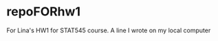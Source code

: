 # repoFORhw1
For Lina's HW1 for STAT545 course.
A   l i n e   I   w r o t e   o n   m y   l o c a l   c o m p u t e r  
 